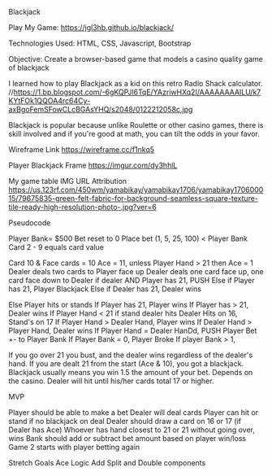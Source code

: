 Blackjack

Play My Game: https://jgl3hb.github.io/blackjack/

Technologies Used: 
HTML, CSS, Javascript, Bootstrap

Objective:
Create a browser-based game that models a casino quality game of blackjack

I learned how to play Blackjack as a kid on this retro Radio Shack calculator.
//https://1.bp.blogspot.com/-6gKQPJl6TqE/YAzriwHXq2I/AAAAAAAAILU/k7KYtFOk1QQOA4rc64Cy-axBgoFemSFowCLcBGAsYHQ/s2048/0122212058c.jpg

Blackjack is popular because unlike Roulette or other casino games, there is skill involved and if you're good at math, you can tilt the odds in your favor. 

Wireframe Link
https://wireframe.cc/f1nkq5

Player Blackjack Frame
https://imgur.com/dy3hhlL

My game table IMG URL Attribution
https://us.123rf.com/450wm/yamabikay/yamabikay1706/yamabikay170600015/79675835-green-felt-fabric-for-background-seamless-square-texture-tile-ready-high-resolution-photo-.jpg?ver=6

Pseudocode

Player Bank=  $500
Bet reset to 0
Place bet (1, 5, 25, 100) < Player Bank
Card 2 - 9 equals card value

Card 10 & Face cards = 10
Ace = 11, unless Player Hand > 21
then Ace = 1
Dealer deals two cards to Player face up
Dealer deals one card face up, one card face down to Dealer
if dealer AND Player has 21, PUSH
Else if Player has 21, Player Blackjack
Else if Dealer has 21, Dealer wins

Else
Player hits or stands
If Player has 21, Player wins
If Player has > 21, Dealer wins
If Player Hand < 21
if stand dealer hits
Dealer Hits on 16, Stand's on 17
If Player Hand > Dealer Hand, Player wins
If Dealer Hand > Player Hand, Dealer wins
If Player Hand = Dealer HanDd, PUSH
Player Bet +- to Player Bank
If Player Bank = 0, Player Broke
If player Bank > 1, 


If you go over 21 you bust, and the dealer wins regardless of the dealer's hand.
If you are dealt 21 from the start (Ace & 10), you got a blackjack.
Blackjack usually means you win 1.5 the amount of your bet. Depends on the casino.
Dealer will hit until his/her cards total 17 or higher.

MVP

Player should be able to make a bet
Dealer will deal cards
Player can hit or stand if no blackjack on deal
Dealer should draw a card on 16 or 17 (if Dealer has Ace)
Whoever has hand closest to 21 or 21 without going over, wins
Bank should add or subtract bet amount based on player win/loss
Game 2 starts with player betting again


Stretch Goals
Ace Logic
Add Split and Double components
